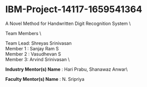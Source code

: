 # IBM-Project-14117-1659541364
A Novel Method for Handwritten Digit Recognition System \

Team Members \
 
Team Lead: Shreyas Srinivasan \
Member 1 : Sanjay Ram S \
Member 2 : Vasudhevan S \
Member 3: Arvind Srinivasan \

**Industry Mentor(s) Name** : Hari Prabu, Shanawaz Anwar\

**Faculty Mentor(s) Name** : N. Sripriya

